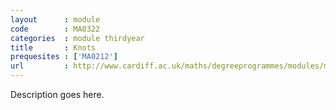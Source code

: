 ```yaml
---
layout      : module
code        : MA0322
categories  : module thirdyear
title       : Knots
prequesites : ['MA0212']
url         : http://www.cardiff.ac.uk/maths/degreeprogrammes/modules/ma0322.html
---
```


Description goes here.

